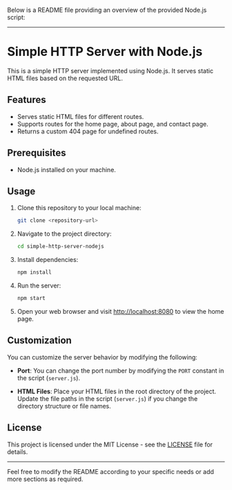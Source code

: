 Below is a README file providing an overview of the provided Node.js script:

---

# Simple HTTP Server with Node.js

This is a simple HTTP server implemented using Node.js. It serves static HTML files based on the requested URL.

## Features

- Serves static HTML files for different routes.
- Supports routes for the home page, about page, and contact page.
- Returns a custom 404 page for undefined routes.

## Prerequisites

- Node.js installed on your machine.

## Usage

1. Clone this repository to your local machine:

    ```bash
    git clone <repository-url>
    ```

2. Navigate to the project directory:

    ```bash
    cd simple-http-server-nodejs
    ```

3. Install dependencies:

    ```bash
    npm install
    ```

4. Run the server:

    ```bash
    npm start
    ```

5. Open your web browser and visit [http://localhost:8080](http://localhost:8080) to view the home page.

## Customization

You can customize the server behavior by modifying the following:

- **Port**: You can change the port number by modifying the `PORT` constant in the script (`server.js`).

- **HTML Files**: Place your HTML files in the root directory of the project. Update the file paths in the script (`server.js`) if you change the directory structure or file names.

## License

This project is licensed under the MIT License - see the [LICENSE](LICENSE) file for details.

---

Feel free to modify the README according to your specific needs or add more sections as required.
